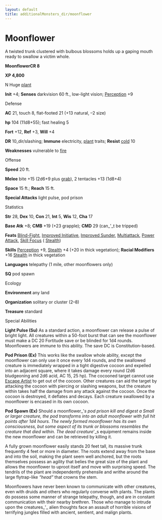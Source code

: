 ```yaml
---
layout: default
title: additionalMonsters_dir/moonflower
---
```

# Moonflower

A twisted trunk clustered with bulbous blossoms holds up a gaping mouth ready to swallow a victim whole.

**MoonflowerCR 8**

**XP 4,800**

N Huge [plant](monsters_dir/creatureTypes#_plant)

**Init** +4; **Senses** darkvision 60 ft., low-light vision; [Perception](additionalMonsters_dir/../skills_dir/perception#_perception) +9

Defense

**AC** 21, touch 8, flat-footed 21 (+13 natural, –2 size)

**hp** 104 (11d8+55); fast healing 5

**Fort** +12, **Ref** +3, **Will** +4

**DR** 10_dir/slashing; **Immune** electricity, [plant](monsters_dir/creatureTypes#_plant) traits; **Resist** [cold](monsters_dir/creatureTypes#_cold-subtype) 10

**Weaknesses** vulnerable to [fire](monsters_dir/creatureTypes#_fire-subtype)

Offense

**Speed** 20 ft.

**Melee** bite +15 (2d6+9 plus [grab](monsters_dir/universalMonsterRules#_grab)), 2 tentacles +13 (1d8+4)

**Space** 15 ft.; **Reach** 15 ft.

**Special Attacks** light pulse, pod prison

Statistics

**Str** 28, **Dex** 10, **Con** 21, **Int** 5, **Wis** 12, **Cha** 17

**Base Atk** +8; **CMB** +19 (+23 grapple); **CMD** 29 (can_'_t be tripped)

**Feats** [Blind-Fight](additionalMonsters_dir/../feats#_blind-fight), [Improved Initiative](additionalMonsters_dir/../feats#_improved-initiative), [Improved Sunder](additionalMonsters_dir/../feats#_improved-sunder), [Multiattack](additionalMonsters_dir/../monsters_dir/monsterFeats#_multiattack), [Power Attack](additionalMonsters_dir/../feats#_power-attack), [Skill Focus](additionalMonsters_dir/../feats#_skill-focus) ( [Stealth](additionalMonsters_dir/../skills_dir/stealth#_stealth))

**Skills** [Perception](additionalMonsters_dir/../skills_dir/perception#_perception) +9, [Stealth](additionalMonsters_dir/../skills_dir/stealth#_stealth) +4 (+20 in thick vegetation); **Racial Modifiers** +16 [Stealth](additionalMonsters_dir/../skills_dir/stealth#_stealth) in thick vegetation

**Languages** telepathy (1 mile, other moonflowers only)

**SQ** pod spawn

Ecology

**Environment** any land

**Organization** solitary or cluster (2–8)

**Treasure** standard

Special Abilities

**Light Pulse (Su)** As a standard action, a moonflower can release a pulse of bright light. All creatures within a 50-foot burst that can see the moonflower must make a DC 20 Fortitude save or be blinded for 1d4 rounds. Moonflowers are immune to this ability. The save DC is Constitution-based.

**Pod Prison (Ex)** This works like the swallow whole ability, except the moonflower can only use it once every 1d4 rounds, and the swallowed creature is immediately wrapped in a tight digestive cocoon and expelled into an adjacent square, where it takes damage every round (2d6 bludgeoning and 2d6 acid, AC 15, 25 hp). The cocooned target cannot use [Escape Artist](additionalMonsters_dir/../skills_dir/escapeArtist#_escape-artist) to get out of the cocoon. Other creatures can aid the target by attacking the cocoon with piercing or slashing weapons, but the creature within takes half the damage from any attack against the cocoon. Once the cocoon is destroyed, it deflates and decays. Each creature swallowed by a moonflower is encased in its own cocoon.

**Pod Spawn (Ex)** Should a moonflower_'_s pod prison kill and digest a Small or larger creature, the pod transforms into an adult moonflower with full hit points after 1d4 hours. The newly formed moonflower has its own consciousness, but some aspect of its trunk or blossoms resembles the creature that died within. The dead creature_'_s equipment remains inside the new moonflower and can be retrieved by killing it.

A fully grown moonflower easily stands 20 feet tall, its massive trunk frequently 4 feet or more in diameter. The roots extend away from the base and into the soil, making the plant seem well anchored, but the roots themselves possess an agility that belies the great size of the plant and allows the moonflower to uproot itself and move with surprising speed. The tendrils of the plant are independently prehensile and writhe around the large flytrap-like _“_head_”_ that crowns the stem.

Moonflowers have never been known to communicate with other creatures, even with druids and others who regularly converse with plants. The plants do possess some manner of strange telepathy, though, and are in constant communication with their nearby brethren. Those who manage to intrude upon the creatures_'_ alien thoughts face an assault of horrible visions of terrifying jungles filled with ancient, sentient, and malign plants.

